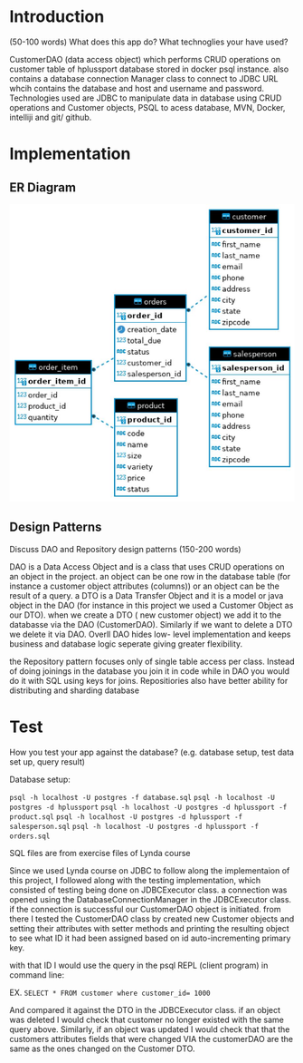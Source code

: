 # Introduction
(50-100 words)
What does this app do? What technoglies your have used?

CustomerDAO (data access object) which performs CRUD operations on customer table of hplussport database stored in docker psql instance. also contains a database connection Manager class to connect to JDBC URL whcih contains the database and host and username and password.
Technologies used are JDBC to manipulate data in database using CRUD operations and Customer objects, PSQL to acess database, MVN, Docker, intelliji and git/ github.

# Implementation
## ER Diagram
![my image](../assets/ER-diagram.JPG)

## Design Patterns
Discuss DAO and Repository design patterns (150-200 words)

DAO is a Data Access Object and is a class that uses CRUD operations on an object in the project. an object can be one row in the database table (for instance a customer object attributes (columns)) or an object can be the result of a query.
a DTO is a Data Transfer Object and it is a model or java object in the DAO (for instance in this project we used a Customer Object as our DTO).
when we create a DTO ( new customer object) we add it to the databasse via the DAO (CustomerDAO). Similarly if we want to delete a DTO we delete it via DAO. Overll DAO hides low- level implementation and keeps business and database logic seperate giving greater flexibility.

the Repository pattern focuses only of single table access per class. Instead of doing joinings in the database you join it in code while in DAO you would do it with SQL using keys for joins. Repositiories also have better ability for distributing and sharding database


# Test
How you test your app against the database? (e.g. database setup, test data set up, query result)

Database setup:

`psql -h localhost -U postgres -f database.sql`
`psql -h localhost -U postgres -d hplussport`
`psql -h localhost -U postgres -d hplussport -f product.sql`
`psql -h localhost -U postgres -d hplussport -f salesperson.sql`
 `psql -h localhost -U postgres -d hplussport -f orders.sql`
 
SQL files are from exercise files of Lynda course

Since we used Lynda course on JDBC to follow along the implementaion of this project, I followed along with the testing implementation, which consisted of testing being done on JDBCExecutor class. a connection was opened using the DatabaseConnectionManager in the JDBCExecutor class. if the connection is successful our CustomerDAO object is initiated. from there I tested the CustomerDAO class by created new Customer objects and setting their attributes with setter methods and printing the resulting object to see what ID it had been assigned based on id auto-incrementing primary key.

with that ID I would use the query in the psql REPL (client program) in command line:

EX.
`SELECT * FROM customer where customer_id= 1000`

And compared it against the DTO in the JDBCExecutor class.
if an object was deleted I would check that customer no longer existed with the same query above.
Similarly, if an object was updated I would check that that the customers attributes fields that were changed VIA the customerDAO are the same as the ones changed on the Customer DTO.





